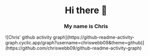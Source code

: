 
<h1 align="center"> Hi there 👋</h1>
<h3 align="center">My name is Chris</h3>
![Chris’ github activity graph](https://github-readme-activity-graph.cyclic.app/graph?username=chriswebb09&theme=github)](https://github.com/chriswebb09/github-readme-activity-graph)

<!-- <p align="center">
  <img src="https://stars.medv.io/chriswebb09/ARKitNavigationDemo.svg" alt="Sublime's custom image"/>
</p> -->

